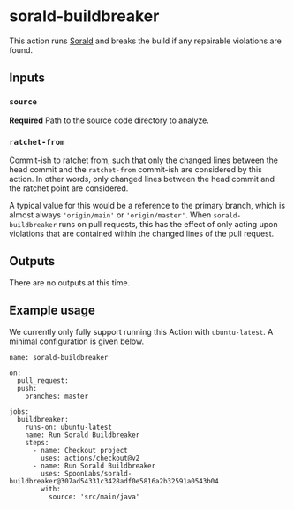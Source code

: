 # sorald-buildbreaker

This action runs [Sorald](https://github.com/SpoonLabs/sorald) and breaks the
build if any repairable violations are found.

## Inputs

### `source`

**Required** Path to the source code directory to analyze.

### `ratchet-from`

Commit-ish to ratchet from, such that only the changed lines between the head
commit and the `ratchet-from` commit-ish are considered by this action. In
other words, only changed lines between the head commit and the ratchet point
are considered.

A typical value for this would be a reference to the primary branch, which is
almost always `'origin/main'` or `'origin/master'`. When `sorald-buildbreaker`
runs on pull requests, this has the effect of only acting upon violations that
are contained within the changed lines of the pull request.

## Outputs

There are no outputs at this time.

## Example usage

We currently only fully support running this Action with `ubuntu-latest`. A
minimal configuration is given below.

```
name: sorald-buildbreaker

on:
  pull_request:
  push:
    branches: master 

jobs:
  buildbreaker:
    runs-on: ubuntu-latest
    name: Run Sorald Buildbreaker
    steps:
      - name: Checkout project
        uses: actions/checkout@v2
      - name: Run Sorald Buildbreaker
        uses: SpoonLabs/sorald-buildbreaker@307ad54331c3428adf0e5816a2b32591a0543b04
        with:
          source: 'src/main/java'
```

